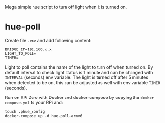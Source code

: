 Mega simple hue script to turn off light when it is turned on.

# hue-poll

Create file `.env` and add following content:
```
BRIDGE_IP=192.168.x.x
LIGHT_TO_POLL=
TIMER=
```

Light to poll contains the name of the light to turn off when turned on. By default interval to check light status is 1 minute and can be changed with `INTERVAL` (seconds) env variable. The light is turned off after 5 minutes when detected to be on, this can be adjusted as well with env variable `TIMER` (seconds).

Run on RPi Zero with Docker and docker-compose by copying the `docker-compose.yml` to your RPi and:

```
touch .phue_config
docker-compose up -d hue-poll-armv6
```
